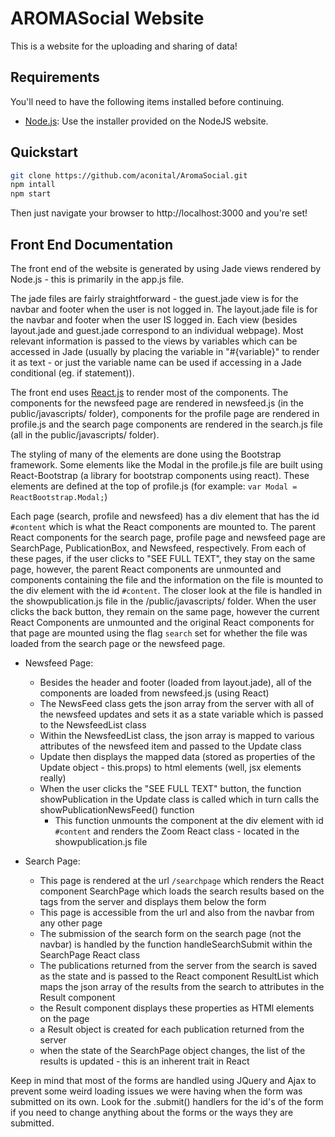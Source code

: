 # AROMASocial Website

This is a website for the uploading and sharing of data!

## Requirements

You'll need to have the following items installed before continuing.

  * [Node.js](http://nodejs.org): Use the installer provided on the NodeJS website.

## Quickstart

```bash
git clone https://github.com/aconital/AromaSocial.git
npm intall
npm start
```

Then just navigate your browser to http://localhost:3000 and you're set!

## Front End Documentation

The front end of the website is generated by using Jade views rendered by Node.js - this is primarily in the app.js file.  

The jade files are fairly straightforward - the guest.jade view is for the navbar and footer when the user is not logged in.  The layout.jade file is for the navbar and footer when the user IS logged in.  Each view (besides layout.jade and guest.jade correspond to an individual webpage).  Most relevant information is passed to the views by variables which can be accessed in Jade (usually by placing the variable in "#{variable}" to render it as text - or just the variable name can be used if accessing in a Jade conditional (eg. if statement)).

The front end uses [React.js](http://facebook.github.io/react/) to render most of the components.  The components for the newsfeed page are rendered in newsfeed.js (in the public/javascripts/ folder), components for the profile page are rendered in profile.js and the search page components are rendered in the search.js file (all in the public/javascripts/ folder).

The styling of many of the elements are done using the Bootstrap framework.  Some elements like the Modal in the profile.js file are built using React-Bootstrap (a library for bootstrap components using react).  These elements are defined at the top of profile.js (for example: `var Modal = ReactBootstrap.Modal;`)

Each page (search, profile and newsfeed) has a div element that has the id `#content` which is what the React components are mounted to.  The parent React components for the search page, profile page and newsfeed page are SearchPage, PublicationBox, and Newsfeed, respectively.  From each of these pages, if the user clicks to "SEE FULL TEXT", they stay on the same page, however, the parent React components are unmounted and components containing the file and the information on the file is mounted to the div element with the id `#content`.  The closer look at the file is handled in the showpublication.js file in the /public/javascripts/ folder.  When the user clicks the back button, they remain on the same page, however the current React Components are unmounted and the original React components for that page are mounted using the flag `search` set for whether the file was loaded from the search page or the newsfeed page.  

  * Newsfeed Page:
    * Besides the header and footer (loaded from layout.jade), all of the components are loaded from newsfeed.js (using React)
    * The NewsFeed class gets the json array from the server with all of the newsfeed updates and sets it as a state variable which is passed to the NewsfeedList class 
    * Within the NewsfeedList class, the json array is mapped to various attributes of the newsfeed item and passed to the Update class
    * Update then displays the mapped data (stored as properties of the Update object - this.props) to html elements (well, jsx elements really)
    * When the user clicks the "SEE FULL TEXT" button, the function showPublication in the Update class is called which in turn calls the showPublicationNewsFeed() function 
      * This function unmounts the component at the div element with id  `#content` and renders the Zoom React class - located in the showpublication.js file
      
  * Search Page:
    * This page is rendered at the url `/searchpage` which renders the React component SearchPage which loads the search results based on the tags from the server and displays them below the form
    * This page is accessible from the url and also from the navbar from any other page
    * The submission of the search form on the search page (not the navbar) is handled by the function handleSearchSubmit within the SearchPage React class
    * The publications returned from the server from the search is saved as the state and is passed to the React component ResultList which maps the json array of the results from the search to attributes in the Result component
    * the Result component displays these properties as HTMl elements on the page
    * a Result object is created for each publication returned from the server
    * when the state of the SearchPage object changes, the list of the results is updated - this is an inherent trait in React
    
Keep in mind that most of the forms are handled using JQuery and Ajax to prevent some weird loading issues we were having when the form was submitted on its own.  Look for the .submit() handlers for the id's of the form if you need to change anything about the forms or the ways they are submitted. 

